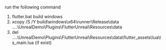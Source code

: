 
run the following command
1. flutter.bat build windows
2. xcopy /S /Y build\windows\x64\runner\Release\data ..\..\UnrealDemo\Plugins\FlutterUnreal\Resources\data
3. del ..\..\UnrealDemo\Plugins\FlutterUnreal\Resources\data\flutter_assets\lua\ts_main.lua (if exist)
